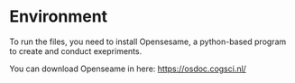 # Environment
To run the files, you need to install Opensesame, a python-based program to create and conduct exepriments.

You can download Openseame in here: https://osdoc.cogsci.nl/
